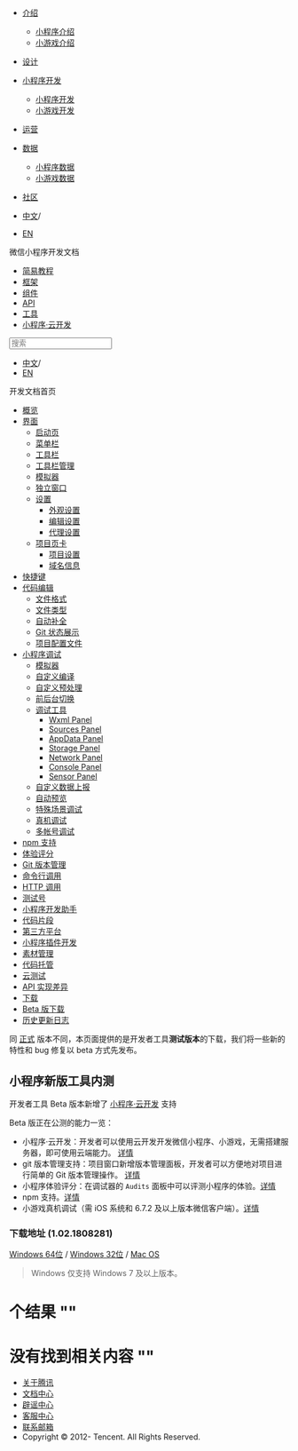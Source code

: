 <div class="book with-summary">

<div class="head">

<div class="head_box">

# [](javascript:; "_('微信公众平台 小程序')")

<div class="header_ctrls">

*   [介绍](javascript:;)
    *   [小程序介绍](https://developers.weixin.qq.com/miniprogram/introduction/index.html?t=18091820)
    *   [小游戏介绍](https://developers.weixin.qq.com/minigame/introduction/index.html?t=18091820)
*   [设计](https://developers.weixin.qq.com/miniprogram/design/index.html?t=18091820)
*   [小程序开发](javascript:;)
    *   [小程序开发](https://developers.weixin.qq.com/miniprogram/dev/index.html?t=18091820)
    *   [小游戏开发](https://developers.weixin.qq.com/minigame/dev/index.html?t=18091820)
*   [运营](https://developers.weixin.qq.com/miniprogram/product/index.html?t=18091820)
*   [数据](javascript:;)
    *   [小程序数据](https://developers.weixin.qq.com/miniprogram/analysis/index.html?t=18091820)
    *   [小游戏数据](https://developers.weixin.qq.com/minigame/analysis/index.html?t=18091820)
*   [社区](https://developers.weixin.qq.com/)

*   [中文](https://developers.weixin.qq.com/miniprogram/dev/devtools/beta.html?t=18091820)<span class="split-line">/</span>
*   [EN](https://developers.weixin.qq.com/miniprogram/en/dev/devtools/beta.html?t=18091820)

</div>

</div>

</div>

<div class="sub_nav_box">

<div class="sub_nav_inner">

<div class="book-summary-opr" id="js-book-summary-opr"><a class="book-summary-btn"></a></div>

<div class="top_sub_nav">

<div class="top_title_wap"><span class="icon_title icon_dev"></span>

微信小程序开发文档

</div>

*   [简易教程](../)
*   [框架](../framework/MINA.html)
*   [组件](../component/)
*   [API](../api/network/download/wx.downloadFile.html)
*   [工具](./devtools.html)
*   [小程序·云开发](../wxcloud/basis/getting-started.html)

</div>

<div id="book-search-input" role="search">

<form><label for="search-input" class="search-icon" id="js-search-icon"></label><input type="text" id="search-input" name="search-input" placeholder="搜索"> </form>

</div>

*   [中文](https://developers.weixin.qq.com/miniprogram/dev/devtools/beta.html?t=18091820)<span class="split-line">/</span>
*   [EN](https://developers.weixin.qq.com/miniprogram/en/dev/devtools/beta.html?t=18091820)

</div>

</div>

<div class="book-summary">

<div class="book-summary-home" id="js-summary-home"><a><span class="icon_home_s icon_dev"></span><span class="s_title_2">开发文档首页</span></a></div>

<nav role="navigation">

*   [概览](./devtools.html)
*   [界面](./page.html)
    *   [启动页](./page.html#启动页)
    *   [菜单栏](./page.html#菜单栏)
    *   [工具栏](./page.html#工具栏)
    *   [工具栏管理](./page.html#工具栏管理)
    *   [模拟器](./page.html#模拟器)
    *   [独立窗口](./page.html#独立窗口)
    *   [设置](./settings.html)
        *   [外观设置](./settings.html#外观设置)
        *   [编辑设置](./settings.html#编辑设置)
        *   [代理设置](./settings.html#代理设置)
    *   [项目页卡](./project.html)
        *   [项目设置](./project.html#项目设置)
        *   [域名信息](./project.html#域名信息)
*   [快捷键](./shortcut.html)
*   [代码编辑](./edit.html)
    *   [文件格式](./edit.html#文件格式)
    *   [文件类型](./edit.html#文件支持)
    *   [自动补全](./edit.html#自动补全)
    *   [Git 状态展示](./edit.html#git-状态展示)
    *   [项目配置文件](./projectconfig.html)
*   [小程序调试](./debug.html)
    *   [模拟器](./debug.html#模拟器)
    *   [自定义编译](./debug.html#自定义编译)
    *   [自定义预处理](./debug.html#自定义预处理)
    *   [前后台切换](./debug.html#前后台切换)
    *   [调试工具](./debug.html#调试工具)
        *   [Wxml Panel](./debug.html#wxml-panel)
        *   [Sources Panel](./debug.html#sources-panel)
        *   [AppData Panel](./debug.html#appdata-panel)
        *   [Storage Panel](./debug.html#storage-panel)
        *   [Network Panel](./debug.html#network-panel)
        *   [Console Panel](./debug.html#console-panel)
        *   [Sensor Panel](./debug.html#sensor-panel)
    *   [自定义数据上报](./debug.html#自定义数据上报)
    *   [自动预览](./debug.html#自动预览)
    *   [特殊场景调试](./different.html)
    *   [真机调试](./remote-debug.html)
    *   [多帐号调试](./multiaccount.html)
*   [npm 支持](./npm.html)
*   [体验评分](./audits.html)
*   [Git 版本管理](./git.html)
*   [命令行调用](./cli.html)
*   [HTTP 调用](./http.html)
*   [测试号](./sandbox.html)
*   [小程序开发助手](./mydev.html)
*   [代码片段](./minicode.html)
*   [第三方平台](./ext.html)
*   [小程序插件开发](./plugin.html)
*   [素材管理](../qcloud/material.html)
*   [代码托管](../qcloud/tgit.html)
*   [云测试](./monkey-test.html)
*   [API 实现差异](./notsupport.html)
*   [下载](./download.html)
*   [Beta 版下载](./beta.html)
*   [历史更新日志](./uplog.html)

</nav>

</div>

<div class="book-body">

<div class="body-inner">

<div class="page-wrapper" tabindex="-1" role="main">

<div class="page-inner">

<div id="book-search-results">

<div class="search-noresults">

<section class="normal markdown-section">

同 [正式](download.html) 版本不同，本页面提供的是开发者工具**测试版本**的下载，我们将一些新的特性和 bug 修复以 beta 方式先发布。

## 小程序新版工具内测

开发者工具 Beta 版本新增了 [小程序·云开发](../wxcloud/basis/getting-started.html) 支持

Beta 版正在公测的能力一览：

*   小程序·云开发：开发者可以使用云开发开发微信小程序、小游戏，无需搭建服务器，即可使用云端能力。 [详情](../wxcloud/basis/getting-started.html)
*   git 版本管理支持：项目窗口新增版本管理面板，开发者可以方便地对项目进行简单的 Git 版本管理操作。 [详情](git.html)
*   小程序体验评分：在调试器的 `Audits` 面板中可以评测小程序的体验。[详情](audits.html)
*   npm 支持。[详情](npm.html)
*   小游戏真机调试（需 iOS 系统和 6.7.2 及以上版本微信客户端）。[详情](remote-debug.html#小游戏远程调试)

### 下载地址 (1.02.1808281)

[Windows 64位](https://dldir1.qq.com/WechatWebDev/beta/201808281/wechat_devtools_1.02.1808281_x64.exe) / [Windows 32位](http://dldir1.qq.com/WechatWebDev/beta/201808281/wechat_devtools_1.02.1808281_ia32.exe) / [Mac OS](https://dldir1.qq.com/WechatWebDev/beta/201808281/wechat_devtools_1.02.1808281.dmg)

> Windows 仅支持 Windows 7 及以上版本。

</section>

</div>

<div class="search-results">

<div class="has-results">

# <span class="search-results-count"></span>个结果 "<span class="search-query"></span>"

</div>

<div class="no-results">

# 没有找到相关内容 "<span class="search-query"></span>"

</div>

</div>

</div>

</div>

</div>

<div class="foot" id="footer">

*   [关于腾讯](https://www.tencent.com/)
*   [文档中心](https://developers.weixin.qq.com/miniprogram/introduction/index.html)
*   [辟谣中心](https://mp.weixin.qq.com/cgi-bin/opshowpage?action=dispelinfo)
*   [客服中心](https://kf.qq.com/product/wx_xcx.html)
*   [联系邮箱](mailto:weixinmp@qq.com)
*   Copyright © 2012-<span id="s_copyright_year"></span> Tencent. All Rights Reserved.

</div>

</div>

[](./download.html)[](./uplog.html)</div>

</div>